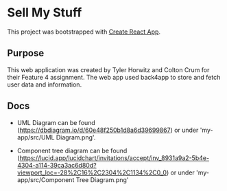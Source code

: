 # Sell My Stuff

This project was bootstrapped with [Create React App](https://github.com/facebook/create-react-app).

## Purpose

This web application was created by Tyler Horwitz and Colton Crum for their Feature 4 assignment. The web app used back4app to store and fetch user data and information.

## Docs

- UML Diagram can be found (https://dbdiagram.io/d/60e48f250b1d8a6d39699867) or under 'my-app/src/UML Diagram.png'.

- Component tree diagram can be found (https://lucid.app/lucidchart/invitations/accept/inv_8931a9a2-5b4e-4304-a114-39ca3ac6d80d?viewport_loc=-28%2C16%2C2304%2C1134%2C0_0) or under 'my-app/src/Component Tree Diagram.png'